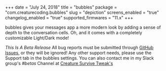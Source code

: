 +++
date = "July 24, 2018"
title = "bubbles"
package = "com.creaturecoding.bubbles"
slug = "depiction"
screens_enabled = "true"
changelog_enabled = "true"
supported_firmwares = "11.x"
+++

bubbles gives your messages app a more modern look by adding a sense of depth to the conversation cells.
Oh, and it comes with a completely customizable Light/Dark mode!

*This Is A Beta Release* All bug reports must be submitted through [GitHub Issues](https://github.com/CreatureSurvive/bubbles/tree/master), or they will be ignored!
Any other support needs, please use the Support tab in the bubbles settings.
You can also contact me in my Slack group's _*#betas*_ Channel at [Creature Survive Tweak's](https://join.slack.com/t/creaturesurvivetweaks/shared_invite/enQtNDAyNDk2NTM4OTE0LWE2NWViZTI5MzVkYjYwYThlZGI5YjU5NzVkMTYxMzcwYWQ4NDg2MmNiYjY5ODc3ZmFhYzE2NmQ1N2ZiNjk3NDI)